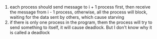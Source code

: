 1. each process should send message to i + 1 process first, then receive the 
   message from i - 1 process, otherwise, all the process will block, waiting for 
   the data sent by others, which cause starving
2. if there is only one process in the program, them the process will try to 
   send something to itself, it will cause deadlock. But I don't know why it is 
   called a deadlock
